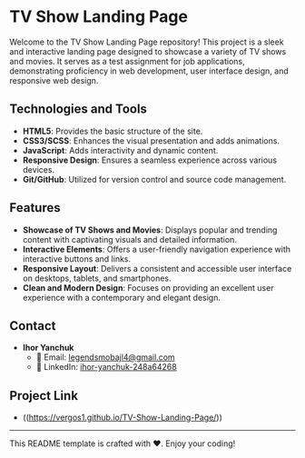 # TV Show Landing Page

Welcome to the TV Show Landing Page repository! This project is a sleek and interactive landing page designed to showcase a variety of TV shows and movies. It serves as a test assignment for job applications, demonstrating proficiency in web development, user interface design, and responsive web design.

## Technologies and Tools

- **HTML5**: Provides the basic structure of the site.
- **CSS3/SCSS**: Enhances the visual presentation and adds animations.
- **JavaScript**: Adds interactivity and dynamic content.
- **Responsive Design**: Ensures a seamless experience across various devices.
- **Git/GitHub**: Utilized for version control and source code management.

## Features

- **Showcase of TV Shows and Movies**: Displays popular and trending content with captivating visuals and detailed information.
- **Interactive Elements**: Offers a user-friendly navigation experience with interactive buttons and links.
- **Responsive Layout**: Delivers a consistent and accessible user interface on desktops, tablets, and smartphones.
- **Clean and Modern Design**: Focuses on providing an excellent user experience with a contemporary and elegant design.

## Contact

- **Ihor Yanchuk**
  - 📧 Email: [legendsmobajl4@gmail.com](mailto:legendsmobajl4@gmail.com)
  - 🔗 LinkedIn: [ihor-yanchuk-248a64268](https://www.linkedin.com/in/ihor-yanchuk-248a64268/)

## Project Link

- ((https://vergos1.github.io/TV-Show-Landing-Page/))

---

This README template is crafted with ❤️. Enjoy your coding!
